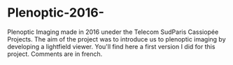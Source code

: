 # Plenoptic-2016-

Plenoptic Imaging made in 2016 uneder the Telecom SudParis Cassiopée Projects. The aim of the project was to introduce us to plenoptic imaging by developing a lightfield viewer. You'll find here a first version I did for this project. Comments are in french.
